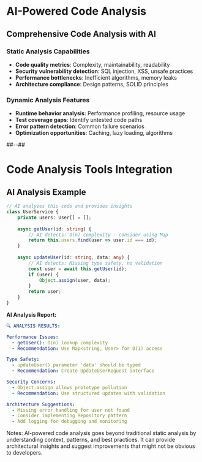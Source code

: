 <!-- .slide -->

# AI-Powered Code Analysis

## **Comprehensive Code Analysis with AI**

### **Static Analysis Capabilities**
- **Code quality metrics**: Complexity, maintainability, readability
- **Security vulnerability detection**: SQL injection, XSS, unsafe practices
- **Performance bottlenecks**: Inefficient algorithms, memory leaks
- **Architecture compliance**: Design patterns, SOLID principles

### **Dynamic Analysis Features**
- **Runtime behavior analysis**: Performance profiling, resource usage
- **Test coverage gaps**: Identify untested code paths
- **Error pattern detection**: Common failure scenarios
- **Optimization opportunities**: Caching, lazy loading, algorithms

##--##

<!-- .slide: class="with-code" -->

# Code Analysis Tools Integration

## **AI Analysis Example**

```typescript
// AI analyzes this code and provides insights
class UserService {
    private users: User[] = [];
    
    async getUser(id: string) {
        // AI detects: O(n) complexity - consider using Map
        return this.users.find(user => user.id === id);
    }
    
    async updateUser(id: string, data: any) {
        // AI detects: Missing type safety, no validation
        const user = await this.getUser(id);
        if (user) {
            Object.assign(user, data);
        }
        return user;
    }
}
```

**AI Analysis Report:**
```yaml
🔍 ANALYSIS RESULTS:

Performance Issues:
  - getUser(): O(n) lookup complexity
  - Recommendation: Use Map<string, User> for O(1) access

Type Safety:
  - updateUser() parameter 'data' should be typed
  - Recommendation: Create UpdateUserRequest interface

Security Concerns:
  - Object.assign allows prototype pollution
  - Recommendation: Use structured updates with validation

Architecture Suggestions:
  - Missing error handling for user not found
  - Consider implementing Repository pattern
  - Add logging for debugging and monitoring
```

Notes:
AI-powered code analysis goes beyond traditional static analysis by understanding context, patterns, and best practices. It can provide architectural insights and suggest improvements that might not be obvious to developers.
